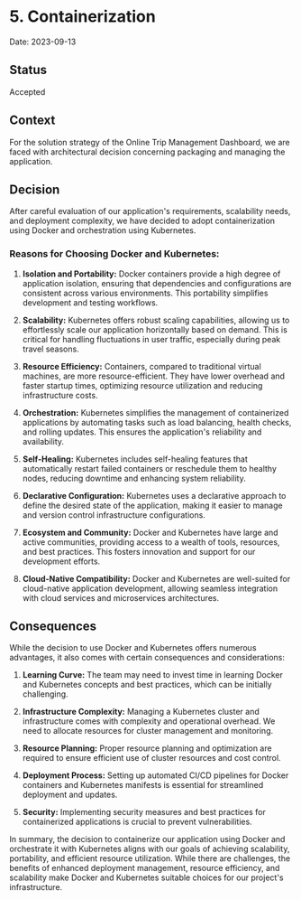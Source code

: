 # 5. Containerization
Date: 2023-09-13
## Status

Accepted

## Context

For the solution strategy of the Online Trip Management Dashboard, we are faced with architectural decision concerning packaging and managing the application.

## Decision

After careful evaluation of our application's requirements, scalability needs, and deployment complexity, we have decided to adopt containerization using Docker and orchestration using Kubernetes.

### Reasons for Choosing Docker and Kubernetes:

1. **Isolation and Portability:** Docker containers provide a high degree of application isolation, ensuring that dependencies and configurations are consistent across various environments. This portability simplifies development and testing workflows.

2. **Scalability:** Kubernetes offers robust scaling capabilities, allowing us to effortlessly scale our application horizontally based on demand. This is critical for handling fluctuations in user traffic, especially during peak travel seasons.

3. **Resource Efficiency:** Containers, compared to traditional virtual machines, are more resource-efficient. They have lower overhead and faster startup times, optimizing resource utilization and reducing infrastructure costs.

4. **Orchestration:** Kubernetes simplifies the management of containerized applications by automating tasks such as load balancing, health checks, and rolling updates. This ensures the application's reliability and availability.

5. **Self-Healing:** Kubernetes includes self-healing features that automatically restart failed containers or reschedule them to healthy nodes, reducing downtime and enhancing system reliability.

6. **Declarative Configuration:** Kubernetes uses a declarative approach to define the desired state of the application, making it easier to manage and version control infrastructure configurations.

7. **Ecosystem and Community:** Docker and Kubernetes have large and active communities, providing access to a wealth of tools, resources, and best practices. This fosters innovation and support for our development efforts.

8. **Cloud-Native Compatibility:** Docker and Kubernetes are well-suited for cloud-native application development, allowing seamless integration with cloud services and microservices architectures.

## Consequences

While the decision to use Docker and Kubernetes offers numerous advantages, it also comes with certain consequences and considerations:

1. **Learning Curve:** The team may need to invest time in learning Docker and Kubernetes concepts and best practices, which can be initially challenging.

2. **Infrastructure Complexity:** Managing a Kubernetes cluster and infrastructure comes with complexity and operational overhead. We need to allocate resources for cluster management and monitoring.

3. **Resource Planning:** Proper resource planning and optimization are required to ensure efficient use of cluster resources and cost control.

4. **Deployment Process:** Setting up automated CI/CD pipelines for Docker containers and Kubernetes manifests is essential for streamlined deployment and updates.

5. **Security:** Implementing security measures and best practices for containerized applications is crucial to prevent vulnerabilities.

In summary, the decision to containerize our application using Docker and orchestrate it with Kubernetes aligns with our goals of achieving scalability, portability, and efficient resource utilization. While there are challenges, the benefits of enhanced deployment management, resource efficiency, and scalability make Docker and Kubernetes suitable choices for our project's infrastructure.
